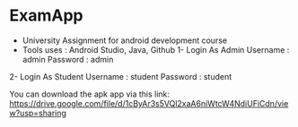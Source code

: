 # ExamApp
- University Assignment for android development course
- Tools uses : Android Studio, Java, Github
1- Login As Admin
Username : admin
Password : admin

2- Login As Student
Username : student
Password : student

You can download the apk app via this link: https://drive.google.com/file/d/1cByAr3s5VQl2xaA6niWtcW4NdiUFiCdn/view?usp=sharing
